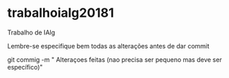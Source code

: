 # trabalhoialg20181
Trabalho de IAlg

Lembre-se especifique bem todas as alterações antes de dar commit

git commig -m " Alteraçoes feitas (nao precisa ser pequeno mas deve ser específico)"
